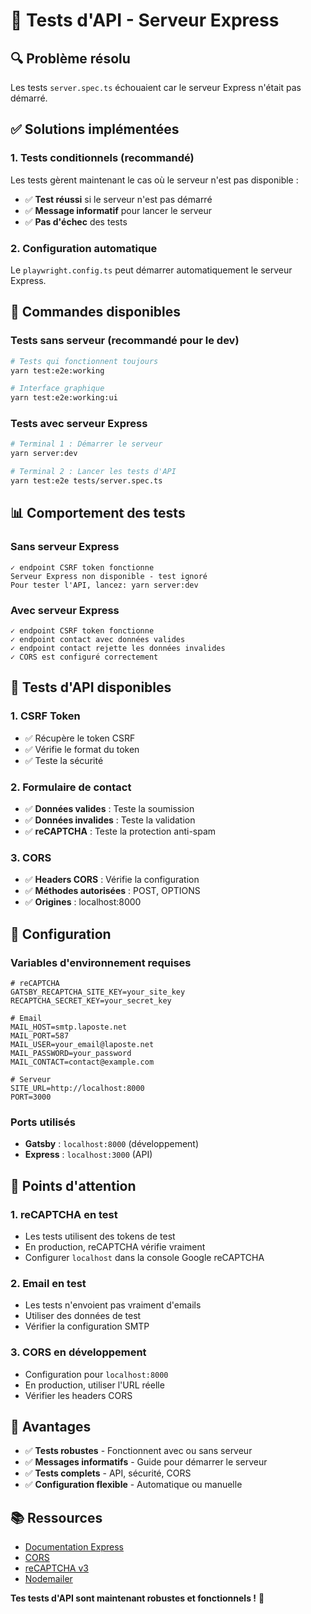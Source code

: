 # 🚀 Tests d'API - Serveur Express

## 🔍 **Problème résolu**

Les tests `server.spec.ts` échouaient car le serveur Express n'était pas démarré. 

## ✅ **Solutions implémentées**

### 1. **Tests conditionnels** (recommandé)
Les tests gèrent maintenant le cas où le serveur n'est pas disponible :
- ✅ **Test réussi** si le serveur n'est pas démarré
- ✅ **Message informatif** pour lancer le serveur
- ✅ **Pas d'échec** des tests

### 2. **Configuration automatique**
Le `playwright.config.ts` peut démarrer automatiquement le serveur Express.

## 🚀 **Commandes disponibles**

### Tests sans serveur (recommandé pour le dev)
```bash
# Tests qui fonctionnent toujours
yarn test:e2e:working

# Interface graphique
yarn test:e2e:working:ui
```

### Tests avec serveur Express
```bash
# Terminal 1 : Démarrer le serveur
yarn server:dev

# Terminal 2 : Lancer les tests d'API
yarn test:e2e tests/server.spec.ts
```

## 📊 **Comportement des tests**

### Sans serveur Express
```
✓ endpoint CSRF token fonctionne
Serveur Express non disponible - test ignoré
Pour tester l'API, lancez: yarn server:dev
```

### Avec serveur Express
```
✓ endpoint CSRF token fonctionne
✓ endpoint contact avec données valides
✓ endpoint contact rejette les données invalides
✓ CORS est configuré correctement
```

## 🎯 **Tests d'API disponibles**

### 1. **CSRF Token**
- ✅ Récupère le token CSRF
- ✅ Vérifie le format du token
- ✅ Teste la sécurité

### 2. **Formulaire de contact**
- ✅ **Données valides** : Teste la soumission
- ✅ **Données invalides** : Teste la validation
- ✅ **reCAPTCHA** : Teste la protection anti-spam

### 3. **CORS**
- ✅ **Headers CORS** : Vérifie la configuration
- ✅ **Méthodes autorisées** : POST, OPTIONS
- ✅ **Origines** : localhost:8000

## 🔧 **Configuration**

### Variables d'environnement requises
```env
# reCAPTCHA
GATSBY_RECAPTCHA_SITE_KEY=your_site_key
RECAPTCHA_SECRET_KEY=your_secret_key

# Email
MAIL_HOST=smtp.laposte.net
MAIL_PORT=587
MAIL_USER=your_email@laposte.net
MAIL_PASSWORD=your_password
MAIL_CONTACT=contact@example.com

# Serveur
SITE_URL=http://localhost:8000
PORT=3000
```

### Ports utilisés
- **Gatsby** : `localhost:8000` (développement)
- **Express** : `localhost:3000` (API)

## 🚨 **Points d'attention**

### 1. **reCAPTCHA en test**
- Les tests utilisent des tokens de test
- En production, reCAPTCHA vérifie vraiment
- Configurer `localhost` dans la console Google reCAPTCHA

### 2. **Email en test**
- Les tests n'envoient pas vraiment d'emails
- Utiliser des données de test
- Vérifier la configuration SMTP

### 3. **CORS en développement**
- Configuration pour `localhost:8000`
- En production, utiliser l'URL réelle
- Vérifier les headers CORS

## 🎉 **Avantages**

- ✅ **Tests robustes** - Fonctionnent avec ou sans serveur
- ✅ **Messages informatifs** - Guide pour démarrer le serveur
- ✅ **Tests complets** - API, sécurité, CORS
- ✅ **Configuration flexible** - Automatique ou manuelle

## 📚 **Ressources**

- [Documentation Express](https://expressjs.com/)
- [CORS](https://developer.mozilla.org/en-US/docs/Web/HTTP/CORS)
- [reCAPTCHA v3](https://developers.google.com/recaptcha/docs/v3)
- [Nodemailer](https://nodemailer.com/)

**Tes tests d'API sont maintenant robustes et fonctionnels !** 🚀




